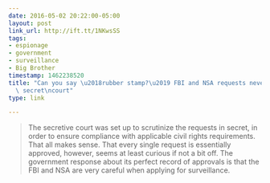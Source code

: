 ```yaml
---
date: 2016-05-02 20:22:00-05:00
layout: post
link_url: http://ift.tt/1NKwsSS
tags:
- espionage
- government
- surveillance
- Big Brother
timestamp: 1462238520
title: "Can you say \u2018rubber stamp?\u2019 FBI and NSA requests never denied by\
  \ secret\ncourt"
type: link

---
```

> The secretive court was set up to scrutinize the requests in
secret, in order to ensure compliance with applicable civil rights
requirements. That all makes sense. That every single request is
essentially approved, however, seems at least curious if not a bit off. The
government response about its perfect record of approvals is that the FBI
and NSA are very careful when applying for surveillance.